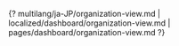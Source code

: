 {? multilang/ja-JP/organization-view.md | localized/dashboard/organization-view.md | pages/dashboard/organization-view.md ?}
